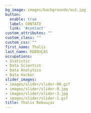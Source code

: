 ```yaml
---
bg_image: images/backgrounds/eu1.jpg
button:
  enable: true
  label: CONTATO
  link: '#contact'
custom_attributes: ""
custom_class: ""
custom_css: ""
first_name: Thalis
last_name: REBOUÇAS
occupations:
- Statistic
- Data Scientist
- Data Analytics
- Data Hacker
slider_images:
- images/slider/slider-00.gif
- images/slider/slider-0.jpg
- images/slider/slider-3.jpg
- images/slider/slider-1.gif
title: Thalis Rebouças
---
```

